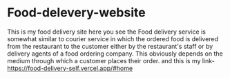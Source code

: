 # Food-delevery-website
This is my food delivery site here you see the Food delivery service is somewhat similar to courier service in which the ordered food is delivered from the restaurant to the customer either by the restaurant's staff or by delivery agents of a food ordering company.
This obviously depends on the medium through which a customer places their order.
and this is my link-https://food-delivery-self.vercel.app/#home
